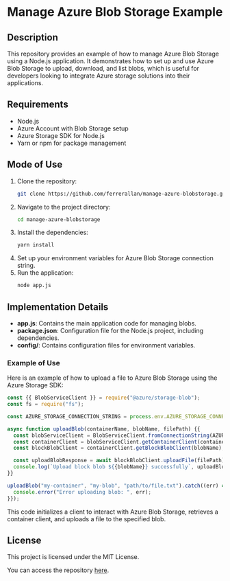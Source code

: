 
# Manage Azure Blob Storage Example

## Description

This repository provides an example of how to manage Azure Blob Storage using a Node.js application. It demonstrates how to set up and use Azure Blob Storage to upload, download, and list blobs, which is useful for developers looking to integrate Azure storage solutions into their applications.

## Requirements

- Node.js
- Azure Account with Blob Storage setup
- Azure Storage SDK for Node.js
- Yarn or npm for package management

## Mode of Use

1. Clone the repository:
   ```bash
   git clone https://github.com/ferrerallan/manage-azure-blobstorage.git
   ```
2. Navigate to the project directory:
   ```bash
   cd manage-azure-blobstorage
   ```
3. Install the dependencies:
   ```bash
   yarn install
   ```
4. Set up your environment variables for Azure Blob Storage connection string.
5. Run the application:
   ```bash
   node app.js
   ```

## Implementation Details

- **app.js**: Contains the main application code for managing blobs.
- **package.json**: Configuration file for the Node.js project, including dependencies.
- **config/**: Contains configuration files for environment variables.

### Example of Use

Here is an example of how to upload a file to Azure Blob Storage using the Azure Storage SDK:

```javascript
const {{ BlobServiceClient }} = require("@azure/storage-blob");
const fs = require("fs");

const AZURE_STORAGE_CONNECTION_STRING = process.env.AZURE_STORAGE_CONNECTION_STRING;

async function uploadBlob(containerName, blobName, filePath) {{
  const blobServiceClient = BlobServiceClient.fromConnectionString(AZURE_STORAGE_CONNECTION_STRING);
  const containerClient = blobServiceClient.getContainerClient(containerName);
  const blockBlobClient = containerClient.getBlockBlobClient(blobName);

  const uploadBlobResponse = await blockBlobClient.uploadFile(filePath);
  console.log(`Upload block blob ${{blobName}} successfully`, uploadBlobResponse.requestId);
}}

uploadBlob("my-container", "my-blob", "path/to/file.txt").catch((err) => {{
  console.error("Error uploading blob: ", err);
}});
```

This code initializes a client to interact with Azure Blob Storage, retrieves a container client, and uploads a file to the specified blob.

## License

This project is licensed under the MIT License.

You can access the repository [here](https://github.com/ferrerallan/manage-azure-blobstorage).
